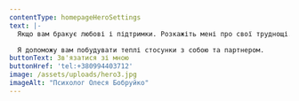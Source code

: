 ```yaml
---
contentType: homepageHeroSettings
text: |-
  Якщо вам бракує любові і підтримки. Розкажіть мені про свої труднощі.

  Я допоможу вам побудувати теплі стосунки з собою та партнером.
buttonText: Зв'язатися зі мною
buttonHref: 'tel:+380994403712'
image: /assets/uploads/hero3.jpg
imageAlt: "Психолог Олеся Бобруйко"
---
```


